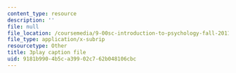 ```yaml
---
content_type: resource
description: ''
file: null
file_location: /coursemedia/9-00sc-introduction-to-psychology-fall-2011/9181b9904b5ca39902c762b048106cbc_QvK6YdFKMY8.srt
file_type: application/x-subrip
resourcetype: Other
title: 3play caption file
uid: 9181b990-4b5c-a399-02c7-62b048106cbc
---
```

